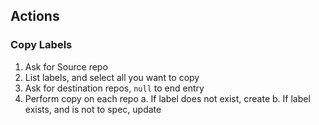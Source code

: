 

## Actions

### Copy Labels
1. Ask for Source repo
2. List labels, and select all you want to copy
3. Ask for destination repos, `null` to end entry
4. Perform copy on each repo
    a. If label does not exist, create
    b. If label exists, and is not to spec, update